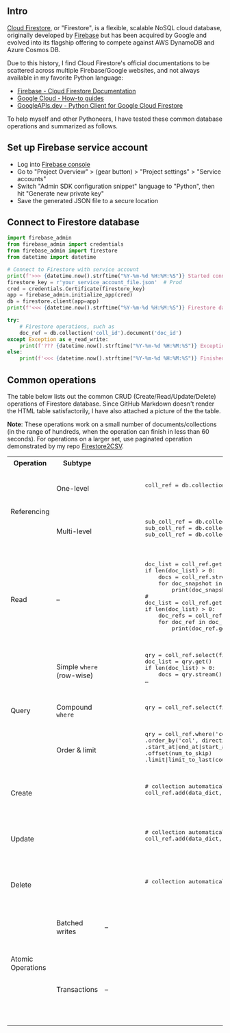 ## Intro
[Cloud Firestore](https://firebase.google.com/docs/firestore), or "Firestore", is a flexible, scalable NoSQL cloud database, originally developed by [Firebase](https://en.wikipedia.org/wiki/Firebase) but has been acquired by Google and evolved into its flagship offering to compete against AWS DynamoDB and Azure Cosmos DB.

Due to this history, I find Cloud Firestore's official documentations to be scattered across multiple Firebase/Google websites, and not always available in my favorite Python language:
- [Firebase - Cloud Firestore Documentation](https://firebase.google.com/docs/firestore)
- [Google Cloud - How-to guides](https://cloud.google.com/firestore/docs/how-to)
- [GoogleAPIs.dev - Python Client for Google Cloud Firestore](https://googleapis.dev/python/firestore/latest/)

To help myself and other Pythoneers, I have tested these common database operations and summarized as follows.

## Set up Firebase service account
- Log into [Firebase console](https://console.firebase.google.com/)
- Go to "Project Overview" > (gear button) > "Project settings" > "Service accounts"
- Switch "Admin SDK configuration snippet" language to "Python", then hit "Generate new private key"
- Save the generated JSON file to a secure location


## Connect to Firestore database
```python
import firebase_admin
from firebase_admin import credentials
from firebase_admin import firestore
from datetime import datetime

# Connect to Firestore with service account
print(f'>>> {datetime.now().strftime("%Y-%m-%d %H:%M:%S")} Started connecting to Firestore database...')
firestore_key = r'your_service_account_file.json'  # Prod
cred = credentials.Certificate(firestore_key)
app = firebase_admin.initialize_app(cred)
db = firestore.client(app=app)
print(f'<<< {datetime.now().strftime("%Y-%m-%d %H:%M:%S")} Firestore database connected \n---')

try:
    # Firestore operations, such as
    doc_ref = db.collection('coll_id').document('doc_id')
except Exception as e_read_write:
    print(f'??? {datetime.now().strftime("%Y-%m-%d %H:%M:%S")} Exception in doing...:', e_read_write)
else:
    print(f'<<< {datetime.now().strftime("%Y-%m-%d %H:%M:%S")} Finished doing...\n---')
```

## Common operations

The table below lists out the common CRUD (Create/Read/Update/Delete) operations of Firestore database. Since GitHub Markdown doesn't render the HTML table satisfactorily, I have also attached a picture of the the table.

**Note**: These operations work on a small number of documents/collections (in the range of hundreds, when the operation can finish in less than 60 seconds). For operations on a larger set, use paginated operation demonstrated by my repo [Firestore2CSV](https://github.com/frank-yifei-wang/firestore-to-csv).

<table>
    <!-- Headers -->
    <tr>
        <th>Operation</th>
        <th>Subtype</th>
        <th>On Collections</th>
        <th>On Documents</th>
    </tr>
    <!-- Referencing 1 -->
    <tr> 
        <td rowspan="2">Referencing</td>
        <td>One-level</td>
        <td><pre lang="python">
            coll_ref = db.collection('coll_id')
        </pre></td>
        <td><pre lang="python">
            doc_ref = db.collection('coll_id').document('doc_id')
            doc_ref = db.document('coll_id/doc_id')
            doc_ref = db.document('coll_id', 'doc_id')
        </pre></td>
    </tr>
    <!-- Referencing 2 -->
    <tr>
        <td>Multi-level</td>
        <td><pre lang="python">
            sub_coll_ref = db.collection('coll_id').document('doc_id).collection('sub_coll_id')
            sub_coll_ref = db.collection('coll_id/doc_id/sub_coll_id')
            sub_coll_ref = db.collection('coll_id', 'doc_id', 'sub_coll_id')
        </pre></td>
        <td><pre lang="python">
            doc_ref = sub_coll_ref.document('sub_doc_id')
            doc_ref = db.document('coll_id/doc_id/sub_coll_id/sub_doc_id')
            doc_ref = db.document('coll_id', 'doc_id', 'sub_coll_id', 'sub_doc_id')
            doc_ref = doc_snapshot.reference
        </pre></td>
    </tr>
    <!-- Read -->
    <tr>
        <td>Read</td>
        <td>–</td>
        <td><pre lang="python">
            doc_list = coll_ref.get()
            if len(doc_list) > 0:
                docs = coll_ref.stream()    # docs is iterable
                for doc_snapshot in docs:
                    print(doc_snapshot.to_dict())
            #
            doc_list = coll_ref.get()
            if len(doc_list) > 0:
                doc_refs = coll_ref.list_documents()    # docs_refs is iterable
                for doc_ref in doc_refs:
                    print(doc_ref.get().to_dict())
        </pre></td>
        <td><pre lang="python">
            doc_snapshot = doc_ref.get()
            if doc_snapshot.exists:
                print(doc_snapshot.to_dict())
        </pre></td>
    </tr>
    <!-- Query 1 -->
    <tr>
        <td rowspan="3">Query</td>
        <td>Simple <code>where</code> (row-wise)</td>
        <td><pre lang="python">
            qry = coll_ref.select(fieldpath).where('col', '==', 'val')  # fieldpath is like ['col1', 'col2', …]
            doc_list = qry.get()
            if len(doc_list) > 0:
                docs = qry.stream()
            …
        </pre></td>
        <td>–</td>
    </tr>
    <!-- Query 2 -->
    <tr>
        <td>Compound <code>where</code></td>
        <td><pre lang="python">
            qry = coll_ref.select(fieldpath).where('col', '==', 'val').where()…  # Can only query on single key  if no indexing manually set            
        </pre></td>
        <td>–</td>
    </tr>
    <!-- Query 3 -->
    <tr>
        <td>Order & limit</td>
        <td><pre lang="python">
            qry = coll_ref.where('col', '==', 'val')
            .order_by('col', direction=firestore.Query.ASCENDING|DESCENDING)
            .start_at|end_at|start_after|end_before(cursor)
            .offset(num_to_skip)
            .limit|limit_to_last(count)            
        </pre></td>
        <td>–</td>
    </tr>
    <!-- Create -->
    <tr>
        <td>Create</td>
        <td></td>
        <td><pre lang="python">
            # collection automatically created once a document is created in it
            coll_ref.add(data_dict, document_id=None)  # Add with auto/given doc id            
        </pre></td>
        <td><pre lang="python">
            doc_ref = coll_ref.document('doc_id')
            doc_ref.create(data_dict)  # Create given doc id. Will fail if existing
        </pre></td>
    </tr>
    <!-- Update -->
    <tr>
        <td>Update</td>
        <td></td>
        <td><pre lang="python">
            # collection automatically created once a document is created in it
            coll_ref.add(data_dict, document_id=None)  # Add with auto/given doc id
        </pre></td>
        <td><pre lang="python">
            doc_ref.set(data_dict, merge=False|True)  # merge defaults to False. Will create doc if nonexistent
            doc_ref.update(data_dict)  # Will create fields if nonexistent, but error out if no document
            #
            doc_ref.update({'object.attribute': 'new_value'})  # Field path (in dot notation) for updating nested object
            doc_ref.update({'array': firestore.ArrayUnion|ArrayRemove([])}) # Add/remove array items
            doc_ref.update({'number': firestore.Increment(n)}) # Increment number        
        </pre></td>
    </tr>
    <!-- Delete -->
    <tr>
        <td>Delete</td>
        <td></td>
        <td><pre lang="python">
            # collection automatically deleted once all documents in it are deleted            
        </pre></td>
        <td><pre lang="python">
            doc_ref.update({'field_to_delete': firestore.DELETE_FIELD})  # Delete a field
            doc_ref.delete()  # Delete the whole document            
        </pre></td>
    </tr>
    <!-- Atomic Operations 1 -->
    <tr>
        <td rowspan="2">Atomic Operations</td>
        <td>Batched writes</td>
        <td>–</td>
        <td><pre lang="python">
            my_batch = db.batch()
            my_batch.set(doc_ref, data_dict)
            my_batch.update(doc_ref, data_dict)
            my_batch.delete(doc_ref)
            my_batch.commit()  # Up to 20 document access calls before you have to commit            
        </pre></td>
    </tr>
    <!-- Atomic Operations 2 -->
    <tr>
        <td>Transactions</td>
        <td>–</td>
        <td><pre lang="python">
            @firestore.transactional
            def run_transaction(transaction, doc_ref):
                doc_dict = doc_ref.get(transaction=transaction).to_dict()
                # Do some read that must happen before write
                my_transaction.update(doc_ref, data_dict)
            #
            my_transaction = db.transaction()
            run_transaction(my_transaction, doc_ref)
        </pre></td>
    </tr>
  </table>
